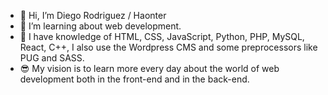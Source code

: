 - 👋 Hi, I’m Diego Rodriguez / Haonter
- 👀 I’m learning about web development.
- 🧠 I have knowledge of HTML, CSS, JavaScript, Python, PHP, MySQL, React, C++, I also use the Wordpress CMS and some preprocessors like PUG and SASS.
- 😎 My vision is to learn more every day about the world of web development both in the front-end and in the back-end.
